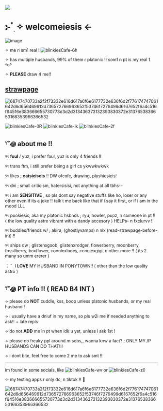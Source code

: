 ![](https://komarev.com/ghpvc/?username=litteryzu&color=641c41&style=for-the-badge&label=PROFILE+VIEWS) 

 # ⊱  ۫ ׅ ✧ welcomeiesis  <-

![image](https://github.com/user-attachments/assets/34f8bb10-b480-4b9f-bbc5-0d7de24c828c)

✧ me n sm1 real ! ![blinkiesCafe-6h](https://github.com/user-attachments/assets/9a1a3b39-2586-466f-9513-76485852dadb)


✧ has multiple husbands, 99% of them r platonic !! som1 n pt is my real 1 ^o^

✧ **PLEASE** draw 4 me!!

## [strawpage](https://yzuwi.straw.page)

![68747470733a2f2f73332e616d617a6f6e6177732e636f6d2f776174747061642d6d656469612d736572766963652f53746f7279496d6167652f6a4c516f64516e383666655730773d3d2d313436373132393830372e3137653836653166353966366532](https://github.com/user-attachments/assets/e882f3be-7262-4881-9497-a7372254963c)



![blinkiesCafe-0R](https://github.com/user-attachments/assets/6c0d2704-14c1-4b6e-adaf-411b3c0fa8f0) ![blinkiesCafe-ik](https://github.com/user-attachments/assets/d8361f89-622b-4a05-8903-3fe0d5ac85da) ![blinkiesCafe-2f](https://github.com/user-attachments/assets/3b57d6f4-c45a-4894-9e5a-e50d336eed42)


## 𓍢˚꩜ about me !!


୨ৎ **foul** / yuz, i prefer foul, yuz is only 4 friends !!

୨ৎ trans ftm, i still prefer being a girl cs ykwwkwkwk 

୨ৎ likes ; **catsieiseis** !! DW ofcofc, drawing, plushiesieis! 

୨ৎ dni ; small criticism, hatersisisi, not anything at all tbhs--

୨ৎ i am **SENSITIVE** , so pls dont say negative stuffs like ho, loser or any other even if its a joke !! talk t me back like that if i say it first, or if i am in the mood LLL

୨ৎ pookiesis, aka my platonic hsbnds ; ryu, howler, pupz, n someone in pt !! ( the low quality astro vibrant with a dandy accesory ) HELPs- n fxclurvv !

୨ৎ buddies/friends w/ ; akira, (ghostlyvamps) n nix (read-strawpage-before-int) !!

୨ৎ ships dw ; glistenxgoob, glistenxrodger, flowerberry, moonberry, fossilberry, boxflower, conniexlooey, conniexgigi, n other more !! ( its 2 many so umm ererer )

⋮  ゛I **LOVE** MY HUSBAND IN PONYTOWN!! ( other than the low quality astro ) 


## 𓍢˚꩜ PT info !! ( READ B4 INT )


⟢ please do **NOT** cuddle, kss, boop unless platonic husbands, or my real husband !

⟢ i usually have a dniuf in my name, so pls w2i me if needed anything to ask!! + late repls

⟢ do not **ADD** me in pt when idk u yet, unless i ask 1st !

⟢ please no freaky ppl around m sobs,, wanna knw a fact? ; ONLY MY /P HUSBANDS CAN DO THAT!!!

⟢ i dont bite, feel free to come 2 me to ask smt !! 

-------------------------------------------------------------

im found in some socials, like ![blinkiesCafe-wv](https://github.com/user-attachments/assets/0294e547-9fbd-4148-b273-38e3f6673cc3) or ![blinkiesCafe-z0](https://github.com/user-attachments/assets/f1f9871c-c74c-4ef5-b781-a247c732571d)


⊹ my texting apps r only dc, n tiktok !! 🦴



![68747470733a2f2f73332e616d617a6f6e6177732e636f6d2f776174747061642d6d656469612d736572766963652f53746f7279496d6167652f6a4c516f64516e383666655730773d3d2d313436373132393830372e3137653836653166353966366532](https://github.com/user-attachments/assets/e882f3be-7262-4881-9497-a7372254963c)





















